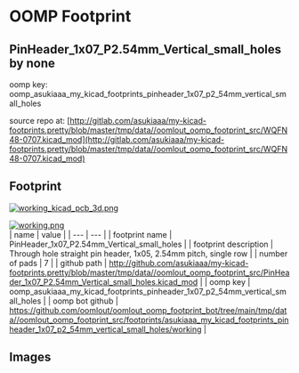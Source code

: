 # OOMP Footprint  
## PinHeader_1x07_P2.54mm_Vertical_small_holes  by none  
  
oomp key: oomp_asukiaaa_my_kicad_footprints_pinheader_1x07_p2_54mm_vertical_small_holes  
  
source repo at: [http://gitlab.com/asukiaaa/my-kicad-footprints.pretty/blob/master/tmp/data//oomlout_oomp_footprint_src/WQFN48-0707.kicad_mod](http://gitlab.com/asukiaaa/my-kicad-footprints.pretty/blob/master/tmp/data//oomlout_oomp_footprint_src/WQFN48-0707.kicad_mod)  
## Footprint  
  
[![working_kicad_pcb_3d.png](working_kicad_pcb_3d_600.png)](working_kicad_pcb_3d.png)  
  
[![working.png](working_600.png)](working.png)  
| name | value | 
| --- | --- | 
| footprint name | PinHeader_1x07_P2.54mm_Vertical_small_holes | 
| footprint description | Through hole straight pin header, 1x05, 2.54mm pitch, single row | 
| number of pads | 7 | 
| github path | http://github.com/asukiaaa/my-kicad-footprints.pretty/blob/master/tmp/data//oomlout_oomp_footprint_src/PinHeader_1x07_P2.54mm_Vertical_small_holes.kicad_mod | 
| oomp key | oomp_asukiaaa_my_kicad_footprints_pinheader_1x07_p2_54mm_vertical_small_holes | 
| oomp bot github | https://github.com/oomlout/oomlout_oomp_footprint_bot/tree/main/tmp/data//oomlout_oomp_footprint_src/footprints/asukiaaa_my_kicad_footprints_pinheader_1x07_p2_54mm_vertical_small_holes/working | 
## Images  
